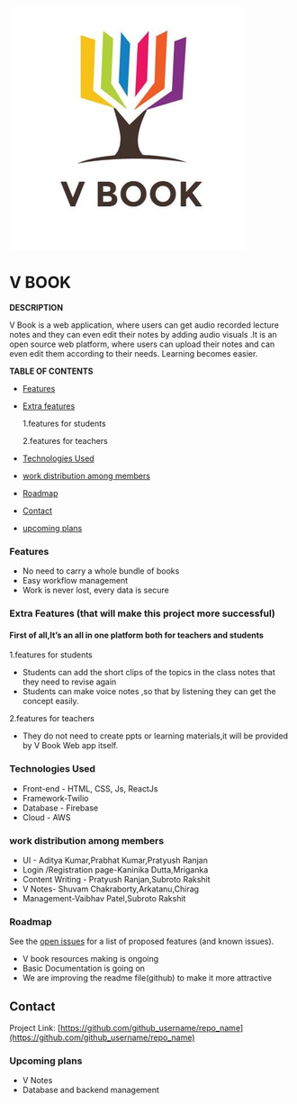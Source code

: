 ![](logo.jpeg)


# V BOOK

**DESCRIPTION**


V Book is a web application, where users can get audio recorded lecture notes and they can even edit their notes by adding audio visuals .It is an open source web platform, where users can upload their notes and can even edit them according to their needs. 
Learning becomes easier.


**TABLE OF CONTENTS**

* [Features]()

* [Extra features]()

   1.features for students

  2.features for teachers
* [Technologies Used]()
* [work distribution among members]()
* [Roadmap]()
* [Contact]()
* [upcoming plans]()

### Features
- No need to carry a whole bundle of books 
- Easy workflow management
- Work is never lost, every data is secure 


### Extra Features (that will make this project more successful)

#### First of all,It’s an all in one platform both for teachers and students

1.features for students
- Students can add the short clips of the topics in the class notes that they need to revise again
- Students can make voice notes ,so that by listening they can get the concept easily.


2.features for teachers
- They do not need to create ppts or learning materials,it will be provided by V Book Web app itself.

### Technologies Used
- Front-end - HTML, CSS, Js, ReactJs
- Framework-Twilio
- Database - Firebase
- Cloud - AWS

### work distribution among members
- UI - Aditya Kumar,Prabhat Kumar,Pratyush Ranjan
- Login /Registration page-Kaninika Dutta,Mriganka
- Content Writing - Pratyush Ranjan,Subroto Rakshit
- V Notes- Shuvam Chakraborty,Arkatanu,Chirag 
- Management-Vaibhav Patel,Subroto Rakshit
















### Roadmap

See the [open issues](https://github.com/github_username/repo_name/issues) for a list of proposed features (and known issues).
- V book resources making is ongoing
- Basic Documentation is going on
- We are improving the readme file(github)  to make it more attractive 

## Contact


Project Link: [https://github.com/github_username/repo_name](https://github.com/github_username/repo_name)



### Upcoming plans
- V Notes 
- Database and backend management

